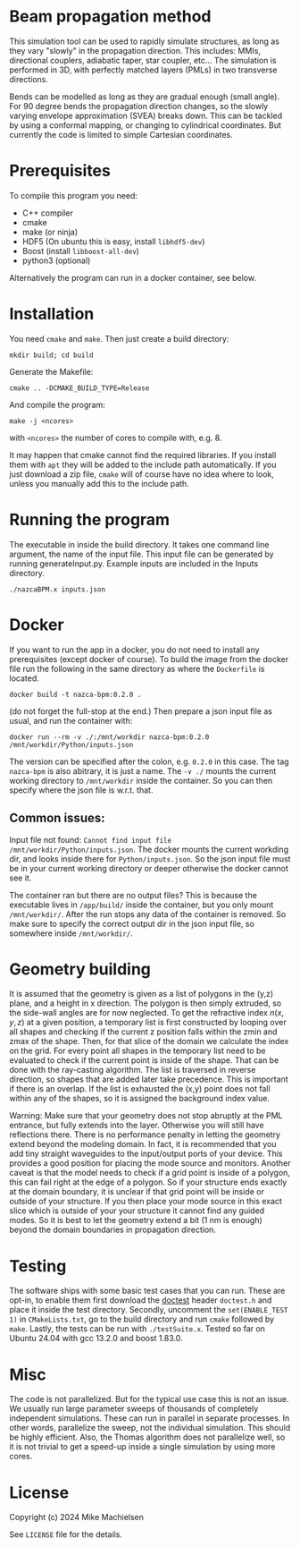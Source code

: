 # Beam propagation method
This simulation tool can be used to rapidly simulate structures, as long as they vary "slowly" in the propagation direction.
This includes: MMIs, directional couplers, adiabatic taper, star coupler, etc...
The simulation is performed in 3D, with perfectly matched layers (PMLs) in two transverse directions.

Bends can be modelled as long as they are gradual enough (small angle). For 90 degree bends the propagation direction changes, so the slowly varying envelope approximation (SVEA) breaks down.
This can be tackled by using a conformal mapping, or changing to cylindrical coordinates. But currently the code is limited to simple Cartesian coordinates.

# Prerequisites

To compile this program you need:
* C++ compiler
* cmake
* make (or ninja)
* HDF5 (On ubuntu this is easy, install `libhdf5-dev`)
* Boost (install `libboost-all-dev`)
* python3 (optional)

Alternatively the program can run in a docker container, see below.

# Installation

You need `cmake` and `make`. Then just create a build directory:

`mkdir build; cd build`

Generate the Makefile:

`cmake .. -DCMAKE_BUILD_TYPE=Release`

And compile the program:

`make -j <ncores>`

with `<ncores>` the number of cores to compile with, e.g. 8.

It may happen that cmake cannot find the required libraries. If you install them with `apt` they will be added to the include path automatically. 
If you just download a zip file, `cmake` will of course have no idea where to look, unless you manually add this to the include path. 

# Running the program
The executable in inside the build directory. It takes one command line argument, the name of the input file.
This input file can be generated by running generateInput.py. Example inputs are included in the Inputs directory.

`./nazcaBPM.x inputs.json`

# Docker
If you want to run the app in a docker, you do not need to install any prerequisites (except docker of course). To build the image from the docker file run the following in the same directory as where the `Dockerfile` is located.

`docker build -t nazca-bpm:0.2.0 .`

(do not forget the full-stop at the end.)
Then prepare a json input file as usual, and run the container with:

`docker run --rm -v ./:/mnt/workdir nazca-bpm:0.2.0 /mnt/workdir/Python/inputs.json`

The version can be specified after the colon, e.g. `0.2.0` in this case. The tag `nazca-bpm` is also abitrary, it is just a name. The `-v ./` mounts the current working directory to `/mnt/workdir` inside the container. So you can then specify where the json file is w.r.t. that.

## Common issues:

Input file not found:
`Cannot find input file /mnt/workdir/Python/inputs.json`.
The docker mounts the current workding dir, and looks inside there for `Python/inputs.json`. So the json input file must be in your current working directory or deeper otherwise the docker cannot see it.

The container ran but there are no output files?
This is because the executable lives in `/app/build/` inside the container, but you only mount `/mnt/workdir/`. After the run stops any data of the container is removed. So make sure to specify the correct output dir in the json input file, so somewhere inside `/mnt/workdir/`.

# Geometry building

It is assumed that the geometry is given as a list of polygons in the (y,z) plane, and a height in x direction. The polygon is then simply extruded, so the side-wall angles are for now neglected.
To get the refractive index $n(x,y,z)$ at a given position, a temporary list is first constructed by looping over all shapes and checking if the current z position falls within the zmin and zmax of the shape.
Then, for that slice of the domain we calculate the index on the grid. For every point all shapes in the temporary list need to be evaluated to check if the current point is inside of the shape.
That can be done with the ray-casting algorithm. The list is traversed in reverse direction, so shapes that are added later take precedence.
This is important if there is an overlap. If the list is exhausted the (x,y) point does not fall within any of the shapes, so it is assigned the background index value.

Warning: Make sure that your geometry does not stop abruptly at the PML entrance, but fully extends into the layer. Otherwise you will still have reflections there. There is no performance penalty in letting the geometry extend beyond the modeling domain. In fact, it is recommended that you add tiny straight waveguides to the input/output ports of your device. This provides a good position for placing the mode source and monitors. Another caveat is that the model needs to check if a grid point is inside of a polygon, this can fail right at the edge of a polygon. So if your structure ends exactly at the domain boundary, it is unclear if that grid point will be inside or outside of your structure. If you then place your mode source in this exact slice which is outside of your your structure it cannot find any guided modes. So it is best to let the geometry extend a bit (1 nm is enough) beyond the domain boundaries in propagation direction.

# Testing

The software ships with some basic test cases that you can run. These are opt-in, to enable them first download the [doctest](https://github.com/doctest/doctest) header ``doctest.h`` and place it inside the test directory. Secondly, uncomment the `set(ENABLE_TEST 1)` in `CMakeLists.txt`, go to the build directory and run `cmake` followed by `make`. Lastly, the tests can be run with ``./testSuite.x``. Tested so far on Ubuntu 24.04 with gcc 13.2.0 and boost 1.83.0.

# Misc

The code is not parallelized. But for the typical use case this is not an issue. We usually run large parameter sweeps of thousands of completely independent simulations.
These can run in parallel in separate processes. In other words, parallelize the sweep, not the individual simulation.
This should be highly efficient. Also, the Thomas algorithm does not parallelize well, so it is not trivial to get a speed-up inside a single simulation by using more cores.


# License
Copyright (c) 2024 Mike Machielsen

See `LICENSE` file for the details.

